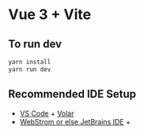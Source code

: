 # Vue 3 + Vite

## To run dev

```bash
yarn install
yarn run dev
```

## Recommended IDE Setup

- [VS Code](https://code.visualstudio.com/) + [Volar](https://marketplace.visualstudio.com/items?itemName=Vue.volar)
- [WebStrom or else JetBrains IDE](https://jetbrains.com) +
